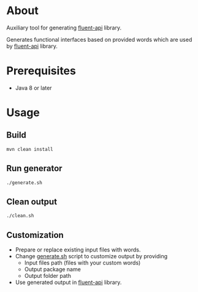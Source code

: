# About

Auxiliary tool for generating [fluent-api](https://github.com/stawirej/fluent-api) library.

Generates functional interfaces based on provided words which are used by [fluent-api](https://github.com/stawirej/fluent-api) library.

# Prerequisites

- Java 8 or later

# Usage

## Build

```bash
mvn clean install
```

## Run generator

```bash
./generate.sh
```

## Clean output

```bash
./clean.sh
```

## Customization

- Prepare or replace existing input files with words.
- Change [generate.sh](https://github.com/stawirej/fluent-api-generator/blob/master/generate.sh) script to customize output by providing
  - Input files path (files with your custom words)
  - Output package name
  - Output folder path
- Use generated output in [fluent-api](https://github.com/stawirej/fluent-api) library. 
